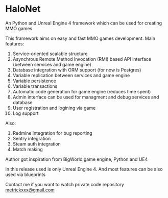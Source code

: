 # HaloNet

An Python and Unreal Engine 4 framework which can be used for creating MMO games

This framework aims on easy and fast MMO games development.
Main features: 
 1. Service-oriented scalable structure
 2. Asynchrous Remote Method Invocation (RMI) based API interface (between services and game engine)
 3. Database integration with ORM support (for now is Postgres)
 4. Variable replication between services and game engine
 5. Variable persistence
 6. Variable transactions
 7. Automatic code generation for game engine (reduces time spent)
 8. Admin interface can be used for managment and debug services and database
 9. User registration and logining via game
 10. Log support

Also:
 1. Redmine integration for bug reporting
 2. Sentry integration
 3. Steam auth integration
 4. Match making

Author got inspiration from BigWorld game engine, Python and UE4

In this release used is only Unreal Engine 4. And most features can be also used via blueprints

Contact me if you want to watch private code repository metrickxxx@gmail.com
